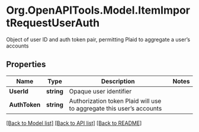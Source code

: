 # Org.OpenAPITools.Model.ItemImportRequestUserAuth
Object of user ID and auth token pair, permitting Plaid to aggregate a user’s accounts

## Properties

Name | Type | Description | Notes
------------ | ------------- | ------------- | -------------
**UserId** | **string** | Opaque user identifier | 
**AuthToken** | **string** | Authorization token Plaid will use to aggregate this user’s accounts | 

[[Back to Model list]](../README.md#documentation-for-models) [[Back to API list]](../README.md#documentation-for-api-endpoints) [[Back to README]](../README.md)

